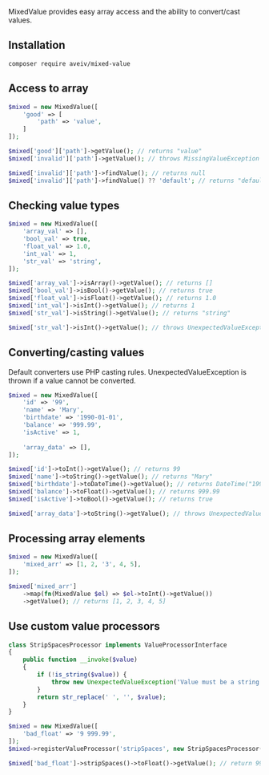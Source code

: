 MixedValue provides easy array access and the ability to convert/cast values.

## Installation

```
composer require aveiv/mixed-value
```

## Access to array

```php
$mixed = new MixedValue([
    'good' => [
        'path' => 'value',
    ]
]);

$mixed['good']['path']->getValue(); // returns "value"
$mixed['invalid']['path']->getValue(); // throws MissingValueException

$mixed['invalid']['path']->findValue(); // returns null
$mixed['invalid']['path']->findValue() ?? 'default'; // returns "default"
```

## Checking value types

```php
$mixed = new MixedValue([
    'array_val' => [],
    'bool_val' => true,
    'float_val' => 1.0,
    'int_val' => 1,
    'str_val' => 'string',
]);

$mixed['array_val']->isArray()->getValue(); // returns []
$mixed['bool_val']->isBool()->getValue(); // returns true
$mixed['float_val']->isFloat()->getValue(); // returns 1.0
$mixed['int_val']->isInt()->getValue(); // returns 1
$mixed['str_val']->isString()->getValue(); // returns "string"

$mixed['str_val']->isInt()->getValue(); // throws UnexpectedValueException
```

## Converting/casting values

Default converters use PHP casting rules. UnexpectedValueException is thrown if a value cannot be converted.

```php
$mixed = new MixedValue([
    'id' => '99',
    'name' => 'Mary',
    'birthdate' => '1990-01-01',
    'balance' => '999.99',
    'isActive' => 1,
    
    'array_data' => [],
]);

$mixed['id']->toInt()->getValue(); // returns 99
$mixed['name']->toString()->getValue(); // returns "Mary"
$mixed['birthdate']->toDateTime()->getValue(); // returns DateTime("1990-01-01")
$mixed['balance']->toFloat()->getValue(); // returns 999.99
$mixed['isActive']->toBool()->getValue(); // returns true

$mixed['array_data']->toString()->getValue(); // throws UnexpectedValueException
```

## Processing array elements

```php
$mixed = new MixedValue([
    'mixed_arr' => [1, 2, '3', 4, 5],
]);

$mixed['mixed_arr']
    ->map(fn(MixedValue $el) => $el->toInt()->getValue())
    ->getValue(); // returns [1, 2, 3, 4, 5]
```

## Use custom value processors

```php
class StripSpacesProcessor implements ValueProcessorInterface
{
    public function __invoke($value)
    {
        if (!is_string($value)) {
            throw new UnexpectedValueException('Value must be a string');
        }
        return str_replace(' ', '', $value);
    }
}

$mixed = new MixedValue([
    'bad_float' => '9 999.99',
]);
$mixed->registerValueProcessor('stripSpaces', new StripSpacesProcessor());

$mixed['bad_float']->stripSpaces()->toFloat()->getValue(); // return 9999.99
```
